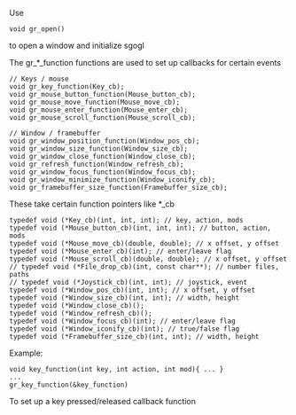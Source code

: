 Use

    void gr_open()

to open a window and initialize sgogl

The gr_*_function functions are used to set up callbacks for certain events

    // Keys / mouse
    void gr_key_function(Key_cb);
    void gr_mouse_button_function(Mouse_button_cb);
    void gr_mouse_move_function(Mouse_move_cb);
    void gr_mouse_enter_function(Mouse_enter_cb);
    void gr_mouse_scroll_function(Mouse_scroll_cb);

    // Window / framebuffer
    void gr_window_position_function(Window_pos_cb);
    void gr_window_size_function(Window_size_cb);
    void gr_window_close_function(Window_close_cb);
    void gr_refresh_function(Window_refresh_cb);
    void gr_window_focus_function(Window_focus_cb);
    void gr_window_minimize_function(Window_iconify_cb);
    void gr_framebuffer_size_function(Framebuffer_size_cb);

These take certain function pointers like *_cb

    typedef void (*Key_cb)(int, int, int); // key, action, mods
    typedef void (*Mouse_button_cb)(int, int, int); // button, action, mods
    typedef void (*Mouse_move_cb)(double, double); // x offset, y offset
    typedef void (*Mouse_enter_cb)(int); // enter/leave flag
    typedef void (*Mouse_scroll_cb)(double, double); // x offset, y offset
    // typedef void (*File_drop_cb)(int, const char**); // number files, paths
    // typedef void (*Joystick_cb)(int, int); // joystick, event
    typedef void (*Window_pos_cb)(int, int); // x offset, y offset
    typedef void (*Window_size_cb)(int, int); // width, height
    typedef void (*Window_close_cb)();
    typedef void (*Window_refresh_cb)();
    typedef void (*Window_focus_cb)(int); // enter/leave flag
    typedef void (*Window_iconify_cb)(int); // true/false flag
    typedef void (*Framebuffer_size_cb)(int, int); // width, height

Example:

    void key_function(int key, int action, int mod){ ... }
    ...
    gr_key_function(&key_function)

To set up a key pressed/released callback function



    
